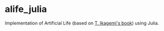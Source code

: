 # alife_julia
Implementation of Artificial Life (based on <a href="https://github.com/alifelab/alife_book_src">T. Ikagemi's book</a>) using Julia.
